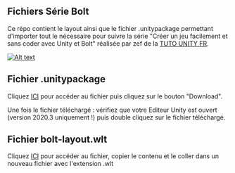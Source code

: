## Fichiers Série Bolt
Ce répo contient le layout ainsi que le fichier .unitypackage permettant d'importer tout le nécessaire pour suivre la série "Créer un jeu facilement et sans coder avec Unity et Bolt" réalisée par zef de la [TUTO UNITY FR](https://www.youtube.com/c/tutounityfr).

[![Alt text](https://www.tutounity.fr/upload/github/bolt-github-1.jpg)](https://www.youtube.com/c/tutounityfr)

## Fichier .unitypackage
Cliquez [ICI](https://github.com/TUTOUNITYFR/fichier-unity-package-serie-bolt/blob/main/package-serie-bolt-tutounityfr.unitypackage) pour accéder au fichier puis cliquez sur le bouton "Download".

Une fois le fichier téléchargé : vérifiez que votre Editeur Unity est ouvert (version 2020.3 uniquement !) puis double cliquez sur le fichier téléchargé.


## Fichier bolt-layout.wlt 
Cliquez [ICI](https://github.com/TUTOUNITYFR/fichier-unity-package-serie-bolt/blob/main/bolt-layout.wlt) pour accéder au fichier, copier le contenu et le coller dans un nouveau fichier avec l'extension .wlt
